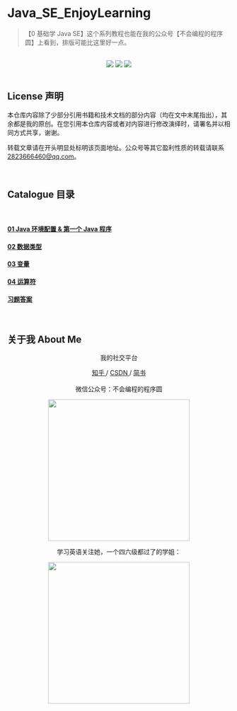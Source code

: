 # Java_SE_EnjoyLearning

>【0 基础学 Java SE】这个系列教程也能在我的公众号【不会编程的程序圆】上看到，排版可能比这里好一点。

<br>

<div align="center">
    <a href="#"> <img src="https://img.shields.io/badge/language-Java-orange"></a>
    <a href="#weixin"> <img src="https://img.shields.io/badge/QQ%E7%BE%A4%E5%8F%B7-1040522517-blue"></a>
    <a href="#weixin"> <img src="https://img.shields.io/badge/%E5%BE%AE%E4%BF%A1%E5%85%AC%E4%BC%97%E5%8F%B7-%E4%B8%8D%E4%BC%9A%E7%BC%96%E7%A8%8B%E7%9A%84%E7%A8%8B%E5%BA%8F%E5%9C%86-blue"></a>
</div>

<br>

## License  声明

本仓库内容除了少部分引用书籍和技术文档的部分内容（均在文中末尾指出），其余都是我的原创。在您引用本仓库内容或者对内容进行修改演绎时，请署名并以相同方式共享，谢谢。

转载文章请在开头明显处标明该页面地址。公众号等其它盈利性质的转载请联系 2823666460@qq.com。

<br>

<div>

## Catalogue 目录

<br>

#### <a href="https://github.com/hairrrrr/Java_SE_EnjoyLearning/blob/master/text/01%20Java%20%E7%8E%AF%E5%A2%83%E9%85%8D%E7%BD%AE%20%26%20%E7%AC%AC%E4%B8%80%E4%B8%AA%20Java%20%E7%A8%8B%E5%BA%8F.md">01 Java 环境配置 & 第一个 Java 程序</a>
#### <a href="https://github.com/hairrrrr/Java_SE_EnjoyLearning/blob/master/text/02%20%E6%95%B0%E6%8D%AE%E7%B1%BB%E5%9E%8B.md">02 数据类型 </a>
#### <a href="https://github.com/hairrrrr/Java_SE_EnjoyLearning/blob/master/text/03%20%E5%8F%98%E9%87%8F.md">03 变量 </a>
#### <a href="https://github.com/hairrrrr/Java_SE_EnjoyLearning/blob/master/text/04%20%E8%BF%90%E7%AE%97%E7%AC%A6.md">04 运算符 </a>
#### <a href=""> </a>
#### <a href=""> </a>
#### <a href="https://github.com/hairrrrr/Java_SE_EnjoyLearning/tree/master/code/Practise">习题答案</a>

</div>

<br>

## 关于我 About Me
<div id = "weixin" align="center">
<p>我的社交平台</p>
	<a href="https://www.zhihu.com/people/wang-ni-ma-46-25"> 知乎 </a> / <a href="https://blog.csdn.net/qq_44954010"> CSDN </a> / <a href="https://www.jianshu.com/u/30f0dcfc671c"> 简书 </a> 
	<br><br>
	微信公众号：不会编程的程序圆
    <p><img width="320px" src="https://github.com/hairrrrr/C-CrashCourse/blob/master/img/QR%20Code/1.png"></img></p>
    学习英语关注她，一个四六级都过了的学姐：
    <p><img width="320px" src="https://github.com/hairrrrr/C-CrashCourse/blob/master/img/QR%20Code/0.jpg"></img></p>

</div>


